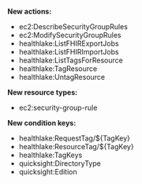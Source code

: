 **New actions:**

- ec2:DescribeSecurityGroupRules
- ec2:ModifySecurityGroupRules
- healthlake:ListFHIRExportJobs
- healthlake:ListFHIRImportJobs
- healthlake:ListTagsForResource
- healthlake:TagResource
- healthlake:UntagResource

**New resource types:**

- ec2:security-group-rule

**New condition keys:**

- healthlake:RequestTag/${TagKey}
- healthlake:ResourceTag/${TagKey}
- healthlake:TagKeys
- quicksight:DirectoryType
- quicksight:Edition

